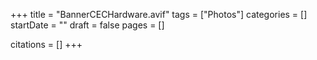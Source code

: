 +++
title = "BannerCECHardware.avif"
tags = ["Photos"]
categories = []
startDate = ""
draft = false
pages = []

citations = []
+++
